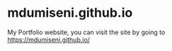 # mdumiseni.github.io
My Portfolio website, you can visit the site by going to https://mdumiseni.github.io/
